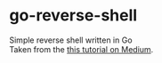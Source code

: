 # go-reverse-shell
Simple reverse shell written in Go  
Taken from the [this tutorial on Medium](https://yoplux.medium.com/basic-reverse-shell-in-golang-almost-undetectable-ed6ecf52be8e).
